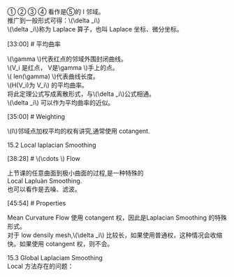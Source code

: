 
① ② ③ ④ 看作是⑤的 l 邻域。    
推广到一般形式可得：\\(\delta _i\\)     
\\(\delta _i\\)称为 Laplace 算子，也叫 Laplace 坐标、微分坐标。    

[33:00] # 平均曲率    

\\(\gamma \\)代表红点的邻域外围封闭曲线。    
\\(V_i 是红点， V是\gamma \\)手上的点。    
\\( len(\gamma) \\)代表曲线长度。    
\\(H(V_i)为 V_i\\) 的平均曲率。     
将此定理公式写成离散形式，与\\(\delta _i\\)公式相通。    
\\(\delta _i\\) 可以作为平均曲率的近似。    


[35:00] # Weighting   

\\(l\\)邻域点加权平均的权有讲究,通常使用 cotangent.    


15.2 Local laplacian Smoothing    


[38:28] # \\(\cdots \\) Flow      

上节课的任意曲面到极小曲面的过程,是一种特殊的    
Local Lapluàn Smoothing.    
也可以看作是去噪、滤波。


[45:54] # Properties     

Mean Curvature Flow 使用 cotangent 权，因此是Laplacian Smoothing 的特殊形式。     
对于 low densily mesh,\\(\delta _i\\) 比较长，如果使用普­通权，这种情况会收缩快。如果使用 cotangent 权，则不会。    

15.3 Global Laplaciam Smoothing     
Local 方法存在的问题：     